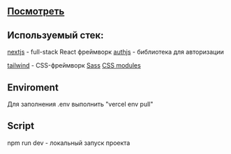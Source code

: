 ## [Посмотреть](https://plant-peach.vercel.app/)

## Используемый стек:

[nextjs](https://nextjs.org/) - full-stack React фреймворк
[authjs](https://authjs.dev) - библиотека для авторизации

[tailwind](https://tailwindcss.com/) -  CSS-фреймворк
[Sass](https://sass-lang.com/)
[CSS modules](https://nextjs.org/docs/pages/building-your-application/styling/css-modules)

## Enviroment

Для заполнения .env выполнить "vercel env pull"

## Script

npm run dev - локальный запуск проекта